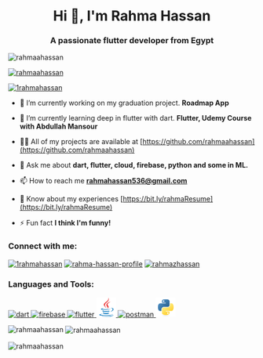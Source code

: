 <h1 align="center">Hi 👋, I'm Rahma Hassan</h1>
<h3 align="center">A passionate flutter developer from Egypt</h3>

<p align="left"> <img src="https://komarev.com/ghpvc/?username=rahmaahassan&label=Profile%20views&color=0e75b6&style=flat" alt="rahmaahassan" /> </p>

<p align="left"> <a href="https://github.com/ryo-ma/github-profile-trophy"><img src="https://github-profile-trophy.vercel.app/?username=rahmaahassan" alt="rahmaahassan" /></a> </p>

<p align="left"> <a href="https://twitter.com/1rahmahassan" target="blank"><img src="https://img.shields.io/twitter/follow/1rahmahassan?logo=twitter&style=for-the-badge" alt="1rahmahassan" /></a> </p>

- 🔭 I’m currently working on my graduation project. **Roadmap App**

- 🌱 I’m currently learning deep in flutter with dart. **Flutter, Udemy Course with Abdullah Mansour**

- 👨‍💻 All of my projects are available at [https://github.com/rahmaahassan](https://github.com/rahmaahassan)

- 💬 Ask me about **dart, flutter, cloud, firebase, python and some in ML.**

- 📫 How to reach me **rahmahassan536@gmail.com**

- 📄 Know about my experiences [https://bit.ly/rahmaResume](https://bit.ly/rahmaResume)

- ⚡ Fun fact **I think I'm funny!**

<h3 align="left">Connect with me:</h3>
<p align="left">
<a href="https://twitter.com/1rahmahassan" target="blank"><img align="center" src="https://raw.githubusercontent.com/rahuldkjain/github-profile-readme-generator/master/src/images/icons/Social/twitter.svg" alt="1rahmahassan" height="30" width="40" /></a>
<a href="https://linkedin.com/in/rahma-hassan-profile" target="blank"><img align="center" src="https://raw.githubusercontent.com/rahuldkjain/github-profile-readme-generator/master/src/images/icons/Social/linked-in-alt.svg" alt="rahma-hassan-profile" height="30" width="40" /></a>
<a href="https://kaggle.com/rahmazhassan" target="blank"><img align="center" src="https://raw.githubusercontent.com/rahuldkjain/github-profile-readme-generator/master/src/images/icons/Social/kaggle.svg" alt="rahmazhassan" height="30" width="40" /></a>
</p>

<h3 align="left">Languages and Tools:</h3>
<p align="left"> <a href="https://dart.dev" target="_blank" rel="noreferrer"> <img src="https://www.vectorlogo.zone/logos/dartlang/dartlang-icon.svg" alt="dart" width="40" height="40"/> </a> <a href="https://firebase.google.com/" target="_blank" rel="noreferrer"> <img src="https://www.vectorlogo.zone/logos/firebase/firebase-icon.svg" alt="firebase" width="40" height="40"/> </a> <a href="https://flutter.dev" target="_blank" rel="noreferrer"> <img src="https://www.vectorlogo.zone/logos/flutterio/flutterio-icon.svg" alt="flutter" width="40" height="40"/> </a> <a href="https://www.java.com" target="_blank" rel="noreferrer"> <img src="https://raw.githubusercontent.com/devicons/devicon/master/icons/java/java-original.svg" alt="java" width="40" height="40"/> </a> <a href="https://postman.com" target="_blank" rel="noreferrer"> <img src="https://www.vectorlogo.zone/logos/getpostman/getpostman-icon.svg" alt="postman" width="40" height="40"/> </a> <a href="https://www.python.org" target="_blank" rel="noreferrer"> <img src="https://raw.githubusercontent.com/devicons/devicon/master/icons/python/python-original.svg" alt="python" width="40" height="40"/> </a> </p>

<p><img align="left" src="https://github-readme-stats.vercel.app/api/top-langs?username=rahmaahassan&show_icons=true&locale=en&layout=compact" alt="rahmaahassan" /></p>

<p>&nbsp;<img align="center" src="https://github-readme-stats.vercel.app/api?username=rahmaahassan&show_icons=true&locale=en" alt="rahmaahassan" /></p>

<p><img align="center" src="https://github-readme-streak-stats.herokuapp.com/?user=rahmaahassan&" alt="rahmaahassan" /></p>
